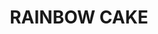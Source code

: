 ---
title: RAINBOW CAKE
draft: false
description: A faire la veille du service !
layout: recettes
type: dessert
categories:
  - Gateau
auteur: Auré
regime: null
cuisson: Oui
temperature: Froid
plate: 100
quantite_desc: 48 parts par gastro
check: Non
checkAlwaysOk: false
ingredients:
  lof:
    - title: Crème liquide entière
      quantite: 1.75
      unit: litre
      commentaire: glaçage
    - title: Farine de blé
      quantite: 1.4
      unit: Kg
      commentaire: génoise
    - title: Lait écrémé
      quantite: 700
      unit: ml
      commentaire: génoise
    - title: Crème liquide entière
      quantite: 1.4
      unit: litre
      commentaire: génoise
    - title: Levure chimique sans gluten
      quantite: 38
      unit: grammes
      commentaire: génoise
    - title: Oeuf
      quantite: 21
      unit: unité
      commentaire: génoise
  sucres:
    - title: Sucre glace
      quantite: 350
      unit: grammes
      commentaire: glaçage
    - title: Chocolat blanc
      quantite: 1.4
      unit: Kg
      commentaire: ganache choco
    - title: vanille extrait concentré
      quantite: 100
      unit: ml
      commentaire: génoise
    - title: Sucre en poudre
      quantite: 1.2
      unit: Kg
      commentaire: génoise
  frais:
    - title: Mascarpone
      quantite: 1.75
      unit: Kg
      commentaire: ganache choco
    - title: Beurre doux
      quantite: 700
      unit: grammes
      commentaire: génoise
  legumes:
    - title: Noix de coco râpée
      quantite: 350
      unit: grammes
      commentaire: génoise
  epices: []
  autres:
    - title: Chantifix
      quantite: 7
      unit: unité
    - title: Colorants alimentaires
      commentaire: génoise
    - title: Bicarbonate de soude
      quantite: 3.5
      unit: c. à café
      commentaire: génoise
preparation: >-
  **Etape 1 :**


  **Les gâteaux :**


  Préchauffer votre four à 180°C (Th. 6).


  Faire fondre le beurre dans une casserole. Réserver.


  Battre les oeufs entiers avec le sucre.  Le faire en plusieurs fois vu les quantités. Il est préférable de faire deux gâteaux par deux gâteaux.

  Fouetter jusqu'à ce que le mélange double de volume et soit mousseux. 


  Rajouter le beurre fondu légèrement refroidi. Battre à nouveau.


  Verser le sucre vanillé, la levure chimique, le bicarbonate de soude et la farine.


  Battre quelques instants  afin d'obtenir une pâte bien lisse.


  Rajouter la crème liquide,  la noix de coco râpée et le lait. Battre à nouveau.


  **Important**


  Peser la pâte.


  Diviser la pâte en 7 parts de 

  poids identiques dans autant de bols.


  **L'important est que les gâteaux aient tous le même poids.**


  Dans chaque bol, déposer le colorant voulu et bien mélanger.


  extrait du site https://www.ctresfacileafaire.com :


  "Pour le **rouge** : j'ai mis 1 tube 1/2 de colorant rouge


  Pour le **rosé** : moitié tube de rouge


  Pour l'**orangé** : moitié tube de rouge + quelques gouttes de jaune


  Pour le **jaune** : 3/4 de tube de jaune


  Pour le **vert** : Gouttes de bleu + gouttes de jaune


  Pour le **bleu** : 3/4 tube de bleu (je  n'ai pas réussi à avoir un beau bleu car les 

  oeufs utilisés pour les gâteaux étaient bio, donc bien jaunes et comme 

  jaune + bleu = vert. J'ai dû rajouter pas mal de colorant bleu)


  Pour l'**indigo** : gouttes de bleu + gouttes de rouge + gouttes de jaune"


  \>>> J'ai multiplié les quantités par trois pour un gâteau. Donc il faut beaucoup beaucoup de colorants!!!


  Verser chaque pâte dans un gastro sulfurisé d'une feuille de papier cuisson.


  **Placez au four préchauffé à 180°C (Th. 6) pour 8 à 10 mn.**


  Pour savoir si les génoises/gâteaux sont
   cuits, tapoter avec mon doigt le dessus du gâteau. Il est cuit quand 
  il ne s'enfonce pas dans la pâte mais doit rester moelleux. En général 

  compter 8 à 9 minutes. Les gâteaux ont environ 1 cm d'épaisseur. 

  Ajuster la cuisson en fonction de l'épaisseur.


  Faire toutes les génoises. Toutes les cuire et les réserver.


  Une fois toutes prêtes, réunir les génoises de chaque gâteaux ensemble. Les placer côte à côte pour une meilleure organisation.


  Préparer la crème de garnissage, la ganache au chocolat blanc.


  Faire fondre chocolat blanc au bain marie. Réserver à température ambiante.


  Battre au fouet électrique le mascarpone.  Incorporer le chocolat blanc fondu (il ne doit pas être chaud) et battre à nouveau quelques minutes pour avoir un mélange 

  aéré.


  **Le montage :**


  Sur une plaque de pâtisserie sulfurisée, commencer par la génoise couleur indigo ou violette et garnir de deux millimètres de crème environ.


  Ajouter la génoise bleue et appuyer un peu. Puis recommencer jusqu'à épuisement des génoises.


  Monter une chantilly pour le glaçage final et recouvrir l'intégralité du gâteau.


  Réserver au frais.


  Faire le gâteau la veille, c'est préférable et à savoir qu'après 2 jours, il est encore meilleur !!!


  Pour couper le gâteau, le mieux est d'utiliser un grand couteau scie pour ne pas "écraser" le gâteau.
publishDate: 2025-06-01T21:25:00.000Z
---
